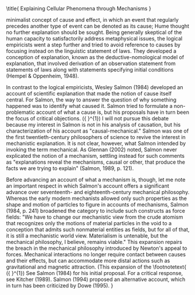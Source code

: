 \title{
Explaining Cellular Phenomena through Mechanisms
}

minimalist concept of cause and effect, in which an event that regularly precedes another type of event can be denoted as its cause; Hume thought no further explanation should be sought. Being generally skeptical of the human capacity to satisfactorily address metaphysical issues, the logical empiricists went a step further and tried to avoid reference to causes by focusing instead on the linguistic statement of laws. They developed a conception of explanation, known as the deductive-nomological model of explanation, that involved derivation of an observation statement from statements of laws along with statements specifying initial conditions (Hempel \& Oppenheim, 1948).

In contrast to the logical empiricists, Wesley Salmon (1984) developed an account of scientific explanation that made the notion of cause itself central. For Salmon, the way to answer the question of why something happened was to identify what caused it. Salmon tried to formulate a non-problematic account of what a cause is, but his proposals have in turn been the focus of critical objections. \({ }^{1}\) I will not pursue this debate because my interest in Salmon is not in his analysis of causation, but his characterization of his account as "causal-mechanical." Salmon was one of the first twentieth-century philosophers of science to revive the interest in mechanistic explanation. It is not clear, however, what Salmon intended by invoking the term mechanical. As Glennan (2002) noted, Salmon never explicated the notion of a mechanism, settling instead for such comments as "explanations reveal the mechanisms, causal or other, that produce the facts we are trying to explain" (Salmon, 1989, p. 121).

Before advancing an account of what a mechanism is, though, let me note an important respect in which Salmon's account offers a significant advance over seventeenth- and eighteenth-century mechanical philosophy. Whereas the early modern mechanists allowed only such properties as the shape and motion of particles to figure in accounts of mechanisms, Salmon (1984, p. 241) broadened the category to include such constructs as force fields: "We have to change our mechanistic view from the crude atomism that recognizes only the motions of material particles in the void to a conception that admits such nonmaterial entities as fields, but for all of that, it is still a mechanistic world view. Materialism is untenable, but the mechanical philosophy, I believe, remains viable." This expansion repairs the breach in the mechanical philosophy introduced by Newton's appeal to forces. Mechanical interactions no longer require contact between causes and their effects, but can accommodate more distal actions such as gravitational and magnetic attraction. (This expansion of the
\footnotetext{
\({ }^{1}\) See Salmon (1984) for his initial proposal. For a critical response, see Kitcher (1989). Salmon (1994) proposed an alternative account, which in turn has been criticized by Dowe (1995).
}